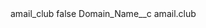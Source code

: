 <?xml version="1.0" encoding="UTF-8"?>
<CustomMetadata xmlns="http://soap.sforce.com/2006/04/metadata" xmlns:xsi="http://www.w3.org/2001/XMLSchema-instance" xmlns:xsd="http://www.w3.org/2001/XMLSchema">
    <label>amail_club</label>
    <protected>false</protected>
    <values>
        <field>Domain_Name__c</field>
        <value xsi:type="xsd:string">amail.club</value>
    </values>
</CustomMetadata>
